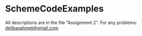 # SchemeCodeExamples
All descriptions are in the file "Assignment 2". For any problems: delibasahmet@gmail.com
